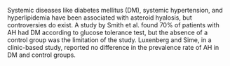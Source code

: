 Systemic diseases like diabetes mellitus (DM), systemic hypertension, and hyperlipidemia have been associated with asteroid hyalosis, but controversies do exist. A study by Smith et al. found 70% of patients with AH had DM according to glucose tolerance test, but the absence of a control group was the limitation of the study. Luxenberg and Sime, in a clinic-based study, reported no difference in the prevalence rate of AH in DM and control groups.